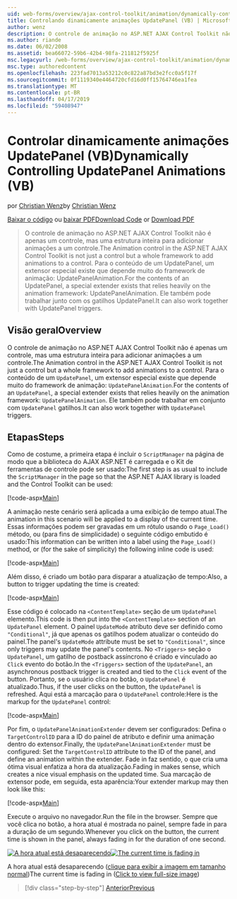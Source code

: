 ```yaml
---
uid: web-forms/overview/ajax-control-toolkit/animation/dynamically-controlling-updatepanel-animations-vb
title: Controlando dinamicamente animações UpdatePanel (VB) | Microsoft Docs
author: wenz
description: O controle de animação no ASP.NET AJAX Control Toolkit não é apenas um controle, mas uma estrutura inteira para adicionar animações a um controle. Para o conteúdo de um...
ms.author: riande
ms.date: 06/02/2008
ms.assetid: bea66072-59b6-42b4-98fa-211812f5925f
msc.legacyurl: /web-forms/overview/ajax-control-toolkit/animation/dynamically-controlling-updatepanel-animations-vb
msc.type: authoredcontent
ms.openlocfilehash: 223fad7013a53212c0c822a87bd3e2fcc0a5f17f
ms.sourcegitcommit: 0f1119340e4464720cfd16d0ff15764746ea1fea
ms.translationtype: MT
ms.contentlocale: pt-BR
ms.lasthandoff: 04/17/2019
ms.locfileid: "59408947"
---
```

# <a name="dynamically-controlling-updatepanel-animations-vb"></a><span data-ttu-id="3b346-104">Controlar dinamicamente animações UpdatePanel (VB)</span><span class="sxs-lookup"><span data-stu-id="3b346-104">Dynamically Controlling UpdatePanel Animations (VB)</span></span>

<span data-ttu-id="3b346-105">por [Christian Wenz](https://github.com/wenz)</span><span class="sxs-lookup"><span data-stu-id="3b346-105">by [Christian Wenz](https://github.com/wenz)</span></span>

<span data-ttu-id="3b346-106">[Baixar o código](http://download.microsoft.com/download/9/3/f/93f8daea-bebd-4821-833b-95205389c7d0/UpdatePanelAnimation2.vb.zip) ou [baixar PDF](http://download.microsoft.com/download/b/6/a/b6ae89ee-df69-4c87-9bfb-ad1eb2b23373/updatepanelanimation2VB.pdf)</span><span class="sxs-lookup"><span data-stu-id="3b346-106">[Download Code](http://download.microsoft.com/download/9/3/f/93f8daea-bebd-4821-833b-95205389c7d0/UpdatePanelAnimation2.vb.zip) or [Download PDF](http://download.microsoft.com/download/b/6/a/b6ae89ee-df69-4c87-9bfb-ad1eb2b23373/updatepanelanimation2VB.pdf)</span></span>

> <span data-ttu-id="3b346-107">O controle de animação no ASP.NET AJAX Control Toolkit não é apenas um controle, mas uma estrutura inteira para adicionar animações a um controle.</span><span class="sxs-lookup"><span data-stu-id="3b346-107">The Animation control in the ASP.NET AJAX Control Toolkit is not just a control but a whole framework to add animations to a control.</span></span> <span data-ttu-id="3b346-108">Para o conteúdo de um UpdatePanel, um extensor especial existe que depende muito do framework de animação: UpdatePanelAnimation.</span><span class="sxs-lookup"><span data-stu-id="3b346-108">For the contents of an UpdatePanel, a special extender exists that relies heavily on the animation framework: UpdatePanelAnimation.</span></span> <span data-ttu-id="3b346-109">Ele também pode trabalhar junto com os gatilhos UpdatePanel.</span><span class="sxs-lookup"><span data-stu-id="3b346-109">It can also work together with UpdatePanel triggers.</span></span>


## <a name="overview"></a><span data-ttu-id="3b346-110">Visão geral</span><span class="sxs-lookup"><span data-stu-id="3b346-110">Overview</span></span>

<span data-ttu-id="3b346-111">O controle de animação no ASP.NET AJAX Control Toolkit não é apenas um controle, mas uma estrutura inteira para adicionar animações a um controle.</span><span class="sxs-lookup"><span data-stu-id="3b346-111">The Animation control in the ASP.NET AJAX Control Toolkit is not just a control but a whole framework to add animations to a control.</span></span> <span data-ttu-id="3b346-112">Para o conteúdo de um `UpdatePanel`, um extensor especial existe que depende muito do framework de animação: `UpdatePanelAnimation`.</span><span class="sxs-lookup"><span data-stu-id="3b346-112">For the contents of an `UpdatePanel`, a special extender exists that relies heavily on the animation framework: `UpdatePanelAnimation`.</span></span> <span data-ttu-id="3b346-113">Ele também pode trabalhar em conjunto com `UpdatePanel` gatilhos.</span><span class="sxs-lookup"><span data-stu-id="3b346-113">It can also work together with `UpdatePanel` triggers.</span></span>

## <a name="steps"></a><span data-ttu-id="3b346-114">Etapas</span><span class="sxs-lookup"><span data-stu-id="3b346-114">Steps</span></span>

<span data-ttu-id="3b346-115">Como de costume, a primeira etapa é incluir o `ScriptManager` na página de modo que a biblioteca do AJAX ASP.NET é carregada e o Kit de ferramentas de controle pode ser usado:</span><span class="sxs-lookup"><span data-stu-id="3b346-115">The first step is as usual to include the `ScriptManager` in the page so that the ASP.NET AJAX library is loaded and the Control Toolkit can be used:</span></span>


[!code-aspx[Main](dynamically-controlling-updatepanel-animations-vb/samples/sample1.aspx)]

<span data-ttu-id="3b346-116">A animação neste cenário será aplicada a uma exibição de tempo atual.</span><span class="sxs-lookup"><span data-stu-id="3b346-116">The animation in this scenario will be applied to a display of the current time.</span></span> <span data-ttu-id="3b346-117">Essas informações podem ser gravadas em um rótulo usando o `Page_Load()` método, ou (para fins de simplicidade) o seguinte código embutido é usado:</span><span class="sxs-lookup"><span data-stu-id="3b346-117">This information can be written into a label using the `Page_Load()` method, or (for the sake of simplicity) the following inline code is used:</span></span>


[!code-aspx[Main](dynamically-controlling-updatepanel-animations-vb/samples/sample2.aspx)]

<span data-ttu-id="3b346-118">Além disso, é criado um botão para disparar a atualização de tempo:</span><span class="sxs-lookup"><span data-stu-id="3b346-118">Also, a button to trigger updating the time is created:</span></span>


[!code-aspx[Main](dynamically-controlling-updatepanel-animations-vb/samples/sample3.aspx)]

<span data-ttu-id="3b346-119">Esse código é colocado na `<ContentTemplate>` seção de um `UpdatePanel` elemento.</span><span class="sxs-lookup"><span data-stu-id="3b346-119">This code is then put into the `<ContentTemplate>` section of an `UpdatePanel` element.</span></span> <span data-ttu-id="3b346-120">O painel `UpdateMode` atributo deve ser definido como `"Conditional"`, já que apenas os gatilhos podem atualizar o conteúdo do painel.</span><span class="sxs-lookup"><span data-stu-id="3b346-120">The panel's `UpdateMode` attribute must be set to `"Conditional"`, since only triggers may update the panel's contents.</span></span> <span data-ttu-id="3b346-121">No `<Triggers>` seção o `UpdatePanel`, um gatilho de postback assíncrono é criado e vinculado ao `Click` evento do botão.</span><span class="sxs-lookup"><span data-stu-id="3b346-121">In the `<Triggers>` section of the `UpdatePanel`, an asynchronous postback trigger is created and tied to the `Click` event of the button.</span></span> <span data-ttu-id="3b346-122">Portanto, se o usuário clica no botão, o `UpdatePanel` é atualizado.</span><span class="sxs-lookup"><span data-stu-id="3b346-122">Thus, if the user clicks on the button, the `UpdatePanel` is refreshed.</span></span> <span data-ttu-id="3b346-123">Aqui está a marcação para o `UpdatePanel` controle:</span><span class="sxs-lookup"><span data-stu-id="3b346-123">Here is the markup for the `UpdatePanel` control:</span></span>


[!code-aspx[Main](dynamically-controlling-updatepanel-animations-vb/samples/sample4.aspx)]

<span data-ttu-id="3b346-124">Por fim, o `UpdatePanelAnimationExtender` devem ser configurados: Defina o `TargetControlID` para a ID do painel de atributo e definir uma animação dentro do extensor.</span><span class="sxs-lookup"><span data-stu-id="3b346-124">Finally, the `UpdatePanelAnimationExtender` must be configured: Set the `TargetControlID` attribute to the ID of the panel, and define an animation within the extender.</span></span> <span data-ttu-id="3b346-125">Fade in faz sentido, o que cria uma ótima visual enfatiza a hora da atualização.</span><span class="sxs-lookup"><span data-stu-id="3b346-125">Fading in makes sense, which creates a nice visual emphasis on the updated time.</span></span> <span data-ttu-id="3b346-126">Sua marcação de extensor pode, em seguida, esta aparência:</span><span class="sxs-lookup"><span data-stu-id="3b346-126">Your extender markup may then look like this:</span></span>


[!code-aspx[Main](dynamically-controlling-updatepanel-animations-vb/samples/sample5.aspx)]

<span data-ttu-id="3b346-127">Execute o arquivo no navegador.</span><span class="sxs-lookup"><span data-stu-id="3b346-127">Run the file in the browser.</span></span> <span data-ttu-id="3b346-128">Sempre que você clica no botão, a hora atual é mostrada no painel, sempre fade in para a duração de um segundo.</span><span class="sxs-lookup"><span data-stu-id="3b346-128">Whenever you click on the button, the current time is shown in the panel, always fading in for the duration of one second.</span></span>


<span data-ttu-id="3b346-129">[![A hora atual está desaparecendo](dynamically-controlling-updatepanel-animations-vb/_static/image2.png)](dynamically-controlling-updatepanel-animations-vb/_static/image1.png)</span><span class="sxs-lookup"><span data-stu-id="3b346-129">[![The current time is fading in](dynamically-controlling-updatepanel-animations-vb/_static/image2.png)](dynamically-controlling-updatepanel-animations-vb/_static/image1.png)</span></span>

<span data-ttu-id="3b346-130">A hora atual está desaparecendo ([clique para exibir a imagem em tamanho normal](dynamically-controlling-updatepanel-animations-vb/_static/image3.png))</span><span class="sxs-lookup"><span data-stu-id="3b346-130">The current time is fading in ([Click to view full-size image](dynamically-controlling-updatepanel-animations-vb/_static/image3.png))</span></span>

> [!div class="step-by-step"]
> [<span data-ttu-id="3b346-131">Anterior</span><span class="sxs-lookup"><span data-stu-id="3b346-131">Previous</span></span>](animating-an-updatepanel-control-vb.md)
